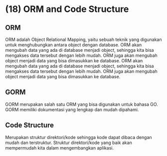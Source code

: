 # (18) ORM and Code Structure

## ORM
ORM adalah Object Relational Mapping, yaitu sebuah teknik yang digunakan untuk menghubungkan antara object dengan database. ORM akan mengubah data yang ada di database menjadi object, sehingga kita bisa mengakses data tersebut dengan lebih mudah. ORM juga akan mengubah object menjadi data yang bisa dimasukkan ke database. ORM akan mengubah data yang ada di database menjadi object, sehingga kita bisa mengakses data tersebut dengan lebih mudah. ORM juga akan mengubah object menjadi data yang bisa dimasukkan ke database.

## GORM
GORM merupakan salah satu ORM yang bisa digunakan untuk bahasa GO. GORM memiliki dokumentasi yang lengkap dan mudah dipahami.

## Code Structure
Merupakan struktur direktori/kode sehingga kode dapat dibaca dengan mudah dan terstruktur. Struktur direktori/kode yang baik akan mempermudah kita dalam mengembangkan aplikasi.
